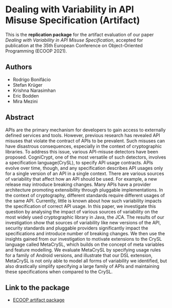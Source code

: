 # Dealing with Variability in API Misuse Specification (Artifact)

This is the **replication package** for the artifact evaluation
of our paper *Dealing with Variability in API Misuse Specification*,
accepted for publication at the 35th European
Conference on Object-Oriented Programming (ECOOP 2021).

## Authors

   * Rodrigo Bonifácio
   * Stefan Krüger
   * Krishna Narasimhan
   * Eric Bodden
   * Mira Mezini

## Abstract

APIs are the primary mechanism for developers to gain access to externally defined services and tools. However, previous research has revealed API misuses that violate the contract of APIs to be prevalent. Such misuses can have disastrous consequences, especially in the context of cryptographic libraries. To address this issue, various API-misuse detectors have been proposed. CogniCrypt, one of the most versatile of such detectors, involves a specification language(CrySL), to specify API usage contracts. APIs evolve over time, though, and any specification describes API usages only for a single version of an API in a single context. There are various sources of variability that affect how an API should be used. For example, a new release may introduce breaking changes. Many APIs have a provider architecture promoting extensibility through pluggable implementations. In the context of cryptography, different standards require different usages of the same API. Currently, little is known about how such variability impacts the specification of correct API usage. In this paper, we investigate this question by analysing the impact of various sources of variability on the most widely used cryptographic library in Java, the JCA. The results of our investigation show that sources of variability like new versions of the API, security standards and pluggable providers significantly impact the specifications and introduce number of breaking changes. We then use the insights gained from our investigation to motivate extensions to the CrySL language called MetaCrySL, which builds on the concept of meta variables and feature modelling. We evaluate MetaCrySL by specifying usage rules for a family of Android versions, and illustrate that our DSL extension, MetaCrySL is not only able to model all forms of variability we identified, but also drastically simplify specifying a large family of APIs and maintaining these specifications when compared to the CrySL.

## Link to the package

   * [ECOOP artifact package](https://htmlpreview.github.io/??https://github.com/rbonifacio/TR-Meta-CrySL-Package/blob/master/artifact.html)